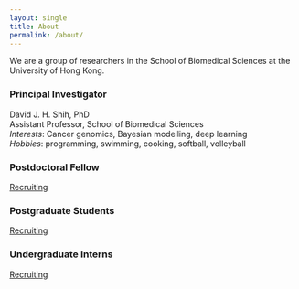 ```yaml
---
layout: single
title: About
permalink: /about/
---
```


We are a group of researchers in the School of Biomedical Sciences 
at the University of Hong Kong.

### Principal Investigator

David J. H. Shih, PhD  
Assistant Professor, School of Biomedical Sciences  
*Interests*: Cancer genomics, Bayesian modelling, deep learning  
*Hobbies*: programming, swimming, cooking, softball, volleyball

### Postdoctoral Fellow

[Recruiting](/join/postdoc/)

### Postgraduate Students

[Recruiting](/join/postgrad/)

### Undergraduate Interns

[Recruiting](/join/undergrad/)

